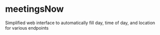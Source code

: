 # meetingsNow
Simplified web interface to automatically fill day, time of day, and location for various endpoints
